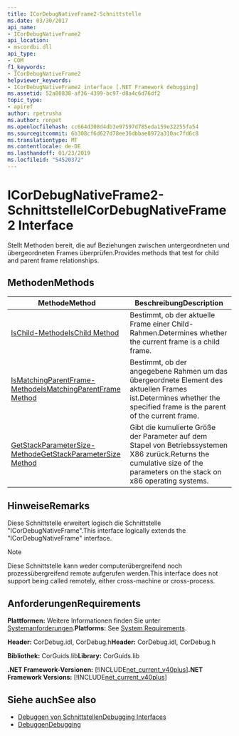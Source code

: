 ```yaml
---
title: ICorDebugNativeFrame2-Schnittstelle
ms.date: 03/30/2017
api_name:
- ICorDebugNativeFrame2
api_location:
- mscordbi.dll
api_type:
- COM
f1_keywords:
- ICorDebugNativeFrame2
helpviewer_keywords:
- ICorDebugNativeFrame2 interface [.NET Framework debugging]
ms.assetid: 52a80838-af36-4399-bc97-d8a4c6d76df2
topic_type:
- apiref
author: rpetrusha
ms.author: ronpet
ms.openlocfilehash: cc664d308d4db3e97597d785eda159e32255fa54
ms.sourcegitcommit: 6b308cf6d627d78ee36dbbae8972a310ac7fd6c8
ms.translationtype: MT
ms.contentlocale: de-DE
ms.lasthandoff: 01/23/2019
ms.locfileid: "54520372"
---
```

# <a name="icordebugnativeframe2-interface"></a><span data-ttu-id="4fe80-102">ICorDebugNativeFrame2-Schnittstelle</span><span class="sxs-lookup"><span data-stu-id="4fe80-102">ICorDebugNativeFrame2 Interface</span></span>
<span data-ttu-id="4fe80-103">Stellt Methoden bereit, die auf Beziehungen zwischen untergeordneten und übergeordneten Frames überprüfen.</span><span class="sxs-lookup"><span data-stu-id="4fe80-103">Provides methods that test for child and parent frame relationships.</span></span>  
  
## <a name="methods"></a><span data-ttu-id="4fe80-104">Methoden</span><span class="sxs-lookup"><span data-stu-id="4fe80-104">Methods</span></span>  
  
|<span data-ttu-id="4fe80-105">Methode</span><span class="sxs-lookup"><span data-stu-id="4fe80-105">Method</span></span>|<span data-ttu-id="4fe80-106">Beschreibung</span><span class="sxs-lookup"><span data-stu-id="4fe80-106">Description</span></span>|  
|------------|-----------------|  
|[<span data-ttu-id="4fe80-107">IsChild-Methode</span><span class="sxs-lookup"><span data-stu-id="4fe80-107">IsChild Method</span></span>](../../../../docs/framework/unmanaged-api/debugging/icordebugnativeframe2-ischild-method.md)|<span data-ttu-id="4fe80-108">Bestimmt, ob der aktuelle Frame einer Child-Rahmen.</span><span class="sxs-lookup"><span data-stu-id="4fe80-108">Determines whether the current frame is a child frame.</span></span>|  
|[<span data-ttu-id="4fe80-109">IsMatchingParentFrame-Methode</span><span class="sxs-lookup"><span data-stu-id="4fe80-109">IsMatchingParentFrame Method</span></span>](../../../../docs/framework/unmanaged-api/debugging/icordebugnativeframe2-ismatchingparentframe-method.md)|<span data-ttu-id="4fe80-110">Bestimmt, ob der angegebene Rahmen um das übergeordnete Element des aktuellen Frames ist.</span><span class="sxs-lookup"><span data-stu-id="4fe80-110">Determines whether the specified frame is the parent of the current frame.</span></span>|  
|[<span data-ttu-id="4fe80-111">GetStackParameterSize-Methode</span><span class="sxs-lookup"><span data-stu-id="4fe80-111">GetStackParameterSize Method</span></span>](../../../../docs/framework/unmanaged-api/debugging/icordebugnativeframe2-getstackparametersize-method.md)|<span data-ttu-id="4fe80-112">Gibt die kumulierte Größe der Parameter auf dem Stapel von Betriebssystemen X86 zurück.</span><span class="sxs-lookup"><span data-stu-id="4fe80-112">Returns the cumulative size of the parameters on the stack on x86 operating systems.</span></span>|  
  
## <a name="remarks"></a><span data-ttu-id="4fe80-113">Hinweise</span><span class="sxs-lookup"><span data-stu-id="4fe80-113">Remarks</span></span>  
 <span data-ttu-id="4fe80-114">Diese Schnittstelle erweitert logisch die Schnittstelle "ICorDebugNativeFrame".</span><span class="sxs-lookup"><span data-stu-id="4fe80-114">This interface logically extends the "ICorDebugNativeFrame" interface.</span></span>  
  
> [!NOTE]
>  <span data-ttu-id="4fe80-115">Diese Schnittstelle kann weder computerübergreifend noch prozessübergreifend remote aufgerufen werden.</span><span class="sxs-lookup"><span data-stu-id="4fe80-115">This interface does not support being called remotely, either cross-machine or cross-process.</span></span>  
  
## <a name="requirements"></a><span data-ttu-id="4fe80-116">Anforderungen</span><span class="sxs-lookup"><span data-stu-id="4fe80-116">Requirements</span></span>  
 <span data-ttu-id="4fe80-117">**Plattformen:** Weitere Informationen finden Sie unter [Systemanforderungen](../../../../docs/framework/get-started/system-requirements.md).</span><span class="sxs-lookup"><span data-stu-id="4fe80-117">**Platforms:** See [System Requirements](../../../../docs/framework/get-started/system-requirements.md).</span></span>  
  
 <span data-ttu-id="4fe80-118">**Header:** CorDebug.idl, CorDebug.h</span><span class="sxs-lookup"><span data-stu-id="4fe80-118">**Header:** CorDebug.idl, CorDebug.h</span></span>  
  
 <span data-ttu-id="4fe80-119">**Bibliothek:** CorGuids.lib</span><span class="sxs-lookup"><span data-stu-id="4fe80-119">**Library:** CorGuids.lib</span></span>  
  
 <span data-ttu-id="4fe80-120">**.NET Framework-Versionen:** [!INCLUDE[net_current_v40plus](../../../../includes/net-current-v40plus-md.md)]</span><span class="sxs-lookup"><span data-stu-id="4fe80-120">**.NET Framework Versions:** [!INCLUDE[net_current_v40plus](../../../../includes/net-current-v40plus-md.md)]</span></span>  
  
## <a name="see-also"></a><span data-ttu-id="4fe80-121">Siehe auch</span><span class="sxs-lookup"><span data-stu-id="4fe80-121">See also</span></span>

- [<span data-ttu-id="4fe80-122">Debuggen von Schnittstellen</span><span class="sxs-lookup"><span data-stu-id="4fe80-122">Debugging Interfaces</span></span>](../../../../docs/framework/unmanaged-api/debugging/debugging-interfaces.md)
- [<span data-ttu-id="4fe80-123">Debuggen</span><span class="sxs-lookup"><span data-stu-id="4fe80-123">Debugging</span></span>](../../../../docs/framework/unmanaged-api/debugging/index.md)
